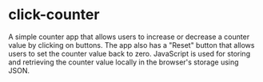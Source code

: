 # click-counter
A simple counter app that allows users to increase or decrease a counter value by clicking on buttons.
The app also has a "Reset" button that allows users to set the counter value back to zero.
JavaScript is used for storing and retrieving the counter value locally in the browser's storage using JSON.
